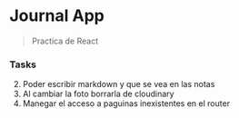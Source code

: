 # Journal App

> Practica de React



### Tasks

2. Poder escribir markdown y que se vea en las notas
4. Al cambiar la foto borrarla de cloudinary
6. Manegar el acceso a paguinas inexistentes en el router